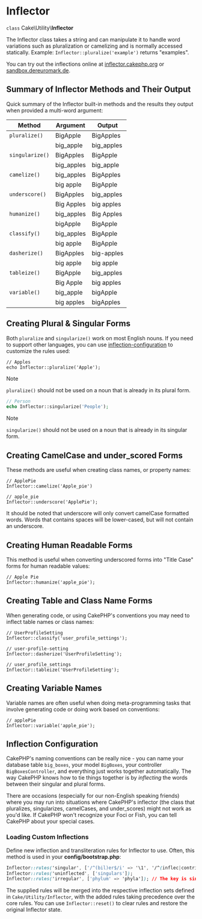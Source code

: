 # Inflector

`class` Cake\\Utility\\**Inflector**

The Inflector class takes a string and can manipulate it to handle word
variations such as pluralization or camelizing and is normally accessed
statically. Example:
`Inflector::pluralize('example')` returns "examples".

You can try out the inflections online at [inflector.cakephp.org](https://inflector.cakephp.org/) or [sandbox.dereuromark.de](https://sandbox.dereuromark.de/sandbox/inflector).

## Summary of Inflector Methods and Their Output

Quick summary of the Inflector built-in methods and the results they output
when provided a multi-word argument:

| Method          | Argument   | Output     |
|-----------------|------------|------------|
| `pluralize()`   | BigApple   | BigApples  |
|                 | big_apple  | big_apples |
| `singularize()` | BigApples  | BigApple   |
|                 | big_apples | big_apple  |
| `camelize()`    | big_apples | BigApples  |
|                 | big apple  | BigApple   |
| `underscore()`  | BigApples  | big_apples |
|                 | Big Apples | big apples |
| `humanize()`    | big_apples | Big Apples |
|                 | bigApple   | BigApple   |
| `classify()`    | big_apples | BigApple   |
|                 | big apple  | BigApple   |
| `dasherize()`   | BigApples  | big-apples |
|                 | big apple  | big apple  |
| `tableize()`    | BigApple   | big_apples |
|                 | Big Apple  | big apples |
| `variable()`    | big_apple  | bigApple   |
|                 | big apples | bigApples  |

## Creating Plural & Singular Forms

Both `pluralize` and `singularize()` work on most English nouns. If you need
to support other languages, you can use [inflection-configuration](#inflection-configuration) to
customize the rules used:

    // Apples
    echo Inflector::pluralize('Apple');

> [!NOTE]
> `pluralize()` should not be used on a noun that is already in its plural form.

``` php
// Person
echo Inflector::singularize('People');
```

> [!NOTE]
> `singularize()` should not be used on a noun that is already in its singular form.

## Creating CamelCase and under_scored Forms

These methods are useful when creating class names, or property names:

    // ApplePie
    Inflector::camelize('Apple_pie')

    // apple_pie
    Inflector::underscore('ApplePie');

It should be noted that underscore will only convert camelCase formatted words.
Words that contains spaces will be lower-cased, but will not contain an
underscore.

## Creating Human Readable Forms

This method is useful when converting underscored forms into "Title Case" forms
for human readable values:

    // Apple Pie
    Inflector::humanize('apple_pie');

## Creating Table and Class Name Forms

When generating code, or using CakePHP's conventions you may need to inflect
table names or class names:

    // UserProfileSetting
    Inflector::classify('user_profile_settings');

    // user-profile-setting
    Inflector::dasherize('UserProfileSetting');

    // user_profile_settings
    Inflector::tableize('UserProfileSetting');

## Creating Variable Names

Variable names are often useful when doing meta-programming tasks that involve
generating code or doing work based on conventions:

    // applePie
    Inflector::variable('apple_pie');

## Inflection Configuration

CakePHP's naming conventions can be really nice - you can name your database
table `big_boxes`, your model `BigBoxes`, your controller
`BigBoxesController`, and everything just works together automatically. The
way CakePHP knows how to tie things together is by *inflecting* the words
between their singular and plural forms.

There are occasions (especially for our non-English speaking friends) where you
may run into situations where CakePHP's inflector (the class that pluralizes,
singularizes, camelCases, and under_scores) might not work as you'd like. If
CakePHP won't recognize your Foci or Fish, you can tell CakePHP about your
special cases.

### Loading Custom Inflections

Define new inflection and transliteration rules for Inflector to use. Often,
this method is used in your **config/bootstrap.php**:

``` css
Inflector::rules('singular', ['/^(bil)er$/i' => '\1', '/^(inflec|contribu)tors$/i' => '\1ta']);
Inflector::rules('uninflected', ['singulars']);
Inflector::rules('irregular', ['phylum' => 'phyla']); // The key is singular form, value is plural form
```

The supplied rules will be merged into the respective inflection sets defined in
`Cake/Utility/Inflector`, with the added rules taking precedence over the core
rules. You can use `Inflector::reset()` to clear rules and restore the
original Inflector state.
